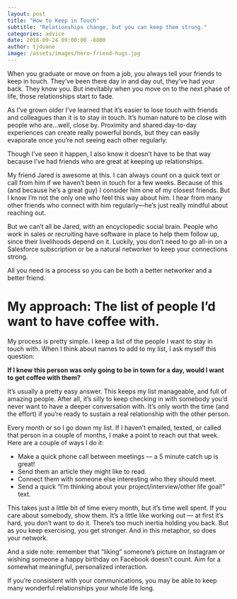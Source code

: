 ```yaml
---
layout: post
title: "How to Keep in Touch"
subtitle: "Relationships change, but you can keep them strong."
categories: advice
date: 2018-09-24 09:00:00 -0800
author: tjduane
image: /assets/images/hero-friend-hugs.jpg
---
```


When you graduate or move on from a job, you always tell your friends to keep in touch. They’ve been there day in and day out, they’ve had your back. They know you. But inevitably when you move on to the next phase of life, those relationships start to fade.    

As I’ve grown older I’ve learned that it’s easier to lose touch with friends and colleagues than it is to stay in touch. It’s human nature to be close with people who are...well, close by. Proximity and shared day-to-day experiences can create really powerful bonds, but they can easily evaporate once you’re not seeing each other regularly.

Though I’ve seen it happen, I also know it doesn’t have to be that way because I’ve had friends who are great at keeping up relationships.  

My friend Jared is awesome at this. I can always count on a quick text or call from him if we haven’t been in touch for a few weeks. Because of this (and because he’s a great guy) I consider him one of my closest friends. But I know I’m not the only one who feel this way about him.  I hear from many other friends who connect with him regularly—he’s just really mindful about reaching out.  

But we can’t all be Jared, with an encyclopedic social brain. People who work in sales or recruiting have software in place to help them follow up, since their livelihoods depend on it. Luckily, you don’t need to go all-in on a Salesforce subscription or be a natural networker to keep your connections strong.

All you need is a process so you can be both a better networker and a better friend.

# My approach: The list of people I’d want to have coffee with.

My process is pretty simple. I keep a list of the people I want to stay in touch with. When I think about names to add to my list, I ask myself this question:

**If I knew this person was only going to be in town for a day, would I want to get coffee with them?**

It’s usually a pretty easy answer. This keeps my list manageable, and full of amazing people. After all, it’s silly to keep checking in with somebody you’d never want to have a deeper conversation with. It’s only worth the time (and the effort) if you’re ready to sustain a real relationship with the other person.

Every month or so I go down my list. If I haven’t emailed, texted, or called that person in a couple of months, I make a point to reach out that week. Here are a couple of ways I do it:


* Make a quick phone call between meetings — a 5 minute catch up is great!
* Send them an article they might like to read.
* Connect them with someone else interesting who they should meet.
* Send a quick “I’m thinking about your project/interview/other life goal!” text.

This takes just a little bit of time every month, but it’s time well spent. If you care about somebody, show them. It’s a little like working out — at first it’s hard, you don’t want to do it. There’s too much inertia holding you back. But as you keep exercising, you get stronger. And in this metaphor, so does your network.

And a side note: remember that “liking” someone’s picture on Instagram or wishing someone a happy birthday on Facebook doesn’t count. Aim for a somewhat meaningful, personalized interaction.

If you’re consistent with your communications, you may be able to keep many wonderful relationships your whole life long.
